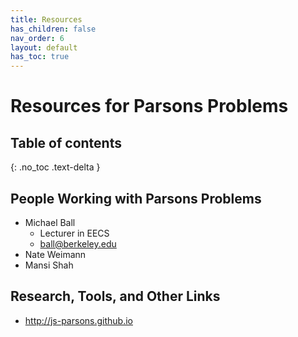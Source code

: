 ```yaml
---
title: Resources
has_children: false
nav_order: 6
layout: default
has_toc: true
---
```


# Resources for Parsons Problems

<!-- {: .no_toc } -->

## Table of contents
{: .no_toc .text-delta }

## People Working with Parsons Problems

* Michael Ball
    * Lecturer in EECS
    * ball@berkeley.edu
* Nate Weimann
* Mansi Shah

## Research, Tools, and Other Links

* http://js-parsons.github.io
